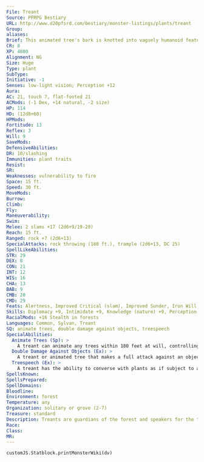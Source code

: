 ```yaml
---
File: Treant
Source: PFRPG Bestiary
URL: http://www.d20pfsrd.com/bestiary/monster-listings/plants/treant
Group: 
aliases: 
Brief: This animated tree's bark is knotted into vaguely humanoid features, with branches for arms and roots for legs.
CR: 8
XP: 4800
Alignment: NG
Size: Huge
Type: plant
SubType: 
Initiative: -1
Senses: low-light vision; Perception +12
Aura: 
AC: 21, touch 7, flat-footed 21
ACMods: (-1 Dex, +14 natural, -2 size)
HP: 114
HD: (12d8+60)
HPMods: 
Fortitude: 13
Reflex: 3
Will: 9
SaveMods: 
DefensiveAbilities: 
DR: 10/slashing
Immunities: plant traits
Resist: 
SR: 
Weaknesses: vulnerability to fire
Space: 15 ft.
Speed: 30 ft.
MoveMods: 
Burrow: 
Climb: 
Fly: 
Maneuverability: 
Swim: 
Melee: 2 slams +17 (2d6+9/19-20)
Reach: 15 ft.
Ranged: rock +7 (2d6+13)
SpecialAttacks: rock throwing (180 ft.), trample (2d6+13, DC 25)
SpellLikeAbilities: 
STR: 29
DEX: 8
CON: 21
INT: 12
WIS: 16
CHA: 13
BAB: 9
CMB: 20
CMD: 29
Feats: Alertness, Improved Critical (slam), Improved Sunder, Iron Will, Power Attack, Weapon Focus (slam)
Skills: Diplomacy +9, Intimidate +9, Knowledge (nature) +9, Perception +12, Sense Motive +9, Stealth -9 (+7 in forests)
RacialMods: +16 Stealth in forests
Languages: Common, Sylvan, Treant
SQ: animate trees, double damage against objects, treespeech
SpecialAbilities:
  Animate Trees (Sp): >
    A treant can animate any trees within 180 feet at will, controlling up to two trees at a time. It takes 1 full round for a tree to uproot itself, after which it moves at a speed of 10 feet and fights as a treant (although it has only one slam attack and lacks the treant's animation and rockthrowing abilities), gaining the treant's vulnerability to fire. If the treant that animated it terminates the animation, moves out of range, or is incapacitated, the tree immediately takes root wherever it is and returns to its normal state.
  Double Damage Against Objects (Ex): >
    A treant or animated tree that makes a full attack against an object or structure deals double damage.
  Treespeech (Ex): >
    A treant has the ability to converse with plants as if subject to a continual speak with plants spell, and most plants greet them with an attitude of friendly or helpful.
SpellsKnown: 
SpellsPrepared: 
SpellDomains: 
Bloodline: 
Environment: forest
Temperature: any
Organization: solitary or grove (2-7)
Treasure: standard
Description: Treants are guardians of the forest and speakers for the trees. As long-lived as the forests themselves, and seeing themselves as parents and shepherds rather than gardeners, treants are slow and methodical in most things but terrifying when forced to fight in defense of their flock. Though they rarely seek out the companionship of the short-lived races, and have an inherent distrust of change, they have been known to tolerate those who seek to learn from their long, rambling monologues, especially if the pupils express a desire to help protect the wildlands. Yet against those who would threaten the forest, especially loggers who seek to harvest wood for lumber or those who try to clearcut a section of forest in order to build a fort or establish a town, the treants' wrath is swift and devastating. They are particularly gifted at tearing down what others build-a trait that serves angry treants well. Treants are primarily solitary creatures, with a given individual sometimes responsible for an entire forest, but they occasionally come together in small groups called groves to share news and reproduce. In times of grave danger, all of the groves in a region may gather for a great months-long meeting called a moot, but such events are exceedingly rare, and millennia may go by between them. The typical treant is 30 feet tall, with a trunk 2 feet in diameter, and weighs 4,500 pounds. Treants tend to resemble the species of trees most common in their woodland territories.
Race: 
Class: 
MR: 
---
```

```dataviewjs
customJS.Statblock.printMonsterWiki(dv)
```
